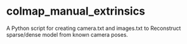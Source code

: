 # colmap_manual_extrinsics
A Python script for creating camera.txt and images.txt to Reconstruct sparse/dense model from known camera poses.
